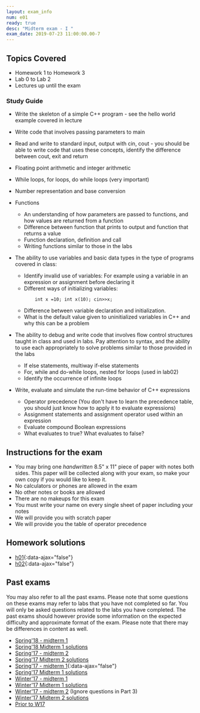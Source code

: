 ```yaml
---
layout: exam_info
num: e01
ready: true
desc: "Midterm exam - I "
exam_date: 2019-07-23 11:00:00.00-7
---
```


## Topics Covered

- Homework 1 to Homework 3
- Lab 0 to Lab 2
- Lectures up until the exam

### Study Guide

* Write the skeleton of a simple C++ program - see the hello world example covered in lecture
* Write code that involves passing parameters to main
* Read and write to standard input, output with cin, cout - you should be able to write code that uses these concepts, identify the difference between cout, exit and return 
* Floating point arithmetic and integer arithmetic

* While loops, for loops, do while loops (very important)

* Number representation and base conversion

* Functions
  * An understanding of how parameters are passed to functions, and how values are returned from a function
  * Difference between function that prints to output and function that returns a value
  * Function declaration, definition and call
  * Writing functions similar to those in the labs

* The ability to use variables and basic data types in the type of programs covered in class:
    * Identify invalid use of variables: For example using a variable in an expression or assignment before declaring it
    * Different ways of initializing variables: 
        ```
            int x =10; int x(10); cin>>x;
        ```
    * Difference between variable declaration and initialization.
    * What is the default value given to uninitialized variables in C++ and why this can be a problem

* The ability to debug and write code that involves flow control structures taught in class and used in labs. Pay attention to syntax, and the ability to use each appropriately to solve problems similar to those provided in the labs
    * If else statements, multiway if-else statements
    * For, while and do-while loops, nested for loops (used in lab02)
    * Identify the occurrence of infinite loops


* Write, evaluate and simulate the run-time behavior of C++ expressions
    * Operator precedence (You don't have to learn the precedence table, you should just know how to apply it to evaluate expressions)
    * Assignment statements and assignment operator used within an expression
    * Evaluate compound Boolean expressions
    * What evaluates to true? What evaluates to false?

## Instructions for the exam

* You may bring one *handwritten* 8.5" x 11" piece of paper with notes both sides. This paper will be collected along with your exam, so make your own copy if you would like to keep it.
* No calculators or phones are allowed in the exam 
* No other notes or books are allowed
* There are no makeups for this exam 
* You must write your name on every single sheet of paper including your notes
* We will provide you with scratch paper
* We will provide you the table of operator precedence

## Homework solutions

- [h01](/m19-nichols/exam/h01.pdf){:data-ajax="false"}
- [h02](/m19-nichols/exam/h02.pdf){:data-ajax="false"}

<!--
- [h03](/exam/h03.pdf){:data-ajax="false"}
-->

## Past exams

You may also refer to all the past exams. Please note that some questions on these exams may refer to labs that you have not completed so far. You will only be asked questions related to the labs you have completed. The past exams should however provide some information on the expected difficulty and approximate format of the exam. Please note that there may be differences in content as well.

* [Spring'18 - midterm 1](http://bit.ly/CS16-S18-Midterm-I-questions)
* [Spring'18 Midterm 1 solutions](http://bit.ly/CS16-S18-Midterm-I-Solutions)
* [Spring'17 - midterm 2](https://docs.google.com/document/d/1ntjJnT3H9DAeQbygjyJoC6PLHIM9xyarSTFpOGF9KsU/edit?usp=sharing)
* [Spring'17 Midterm 2 solutions](https://drive.google.com/drive/folders/1ytvXYFiVspWJA6MFwqGaVB_xtKSAHrPn?usp=sharing)
* [Spring'17 - midterm 1](midterm1-sp17.pdf){:data-ajax="false"}
* [Spring'17 Midterm 1 solutions](https://drive.google.com/drive/folders/1ytvXYFiVspWJA6MFwqGaVB_xtKSAHrPn?usp=sharing)
* [Winter'17 - midterm 1](https://drive.google.com/file/d/0B__7284Jee0fS1hYSW1yMUpYd2s/view?usp=sharing)
* [Winter'17 Midterm 1 solutions](https://drive.google.com/drive/folders/1ytvXYFiVspWJA6MFwqGaVB_xtKSAHrPn?usp=sharing)
* [Winter'17 - midterm 2](https://drive.google.com/open?id=0B1z9k2M7uTvJQlVPZnZMM2JiQkk) (Ignore questions in Part 3)
* [Winter'17 Midterm 2 solutions](https://drive.google.com/drive/folders/1ytvXYFiVspWJA6MFwqGaVB_xtKSAHrPn?usp=sharing)
* [Prior to W17](https://ucsb-cs16.github.io/resources/sample_exams/)
